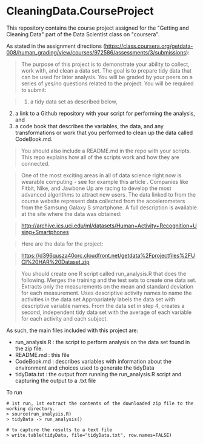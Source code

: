 CleaningData.CourseProject
==========================

This repository contains the course project assigned for the "Getting and Cleaning Data" part of the Data Scientist class on "coursera".  

As stated in the assignment directions (https://class.coursera.org/getdata-008/human_grading/view/courses/972586/assessments/3/submissions): 

> The purpose of this project is to demonstrate your ability to collect, work with, and clean a data set. The goal is to prepare tidy data that can be used for later analysis. You will be graded by your peers on a series of yes/no questions related to the project. You will be required to submit: 

> 1) a tidy data set as described below, 
2) a link to a Github repository with your script for performing the analysis, and 
3) a code book that describes the variables, the data, and any transformations or work that you performed to clean up the data called CodeBook.md. 

> You should also include a README.md in the repo with your scripts. This repo explains how all of the scripts work and how they are connected.  

> One of the most exciting areas in all of data science right now is wearable computing - see for example this article . Companies like Fitbit, Nike, and Jawbone Up are racing to develop the most advanced algorithms to attract new users. The data linked to from the course website represent data collected from the accelerometers from the Samsung Galaxy S smartphone. A full description is available at the site where the data was obtained: 

> http://archive.ics.uci.edu/ml/datasets/Human+Activity+Recognition+Using+Smartphones 

> Here are the data for the project: 

> https://d396qusza40orc.cloudfront.net/getdata%2Fprojectfiles%2FUCI%20HAR%20Dataset.zip 

> You should create one R script called run_analysis.R that does the following. 
Merges the training and the test sets to create one data set.
Extracts only the measurements on the mean and standard deviation for each measurement. 
Uses descriptive activity names to name the activities in the data set
Appropriately labels the data set with descriptive variable names. 
From the data set in step 4, creates a second, independent tidy data set with the average of each variable for each activity and each subject.

As such, the main files included with this project are: 

* run_analysis.R : the script to perform analysis on the data set found in the zip file.
* README.md : this file
* CodeBook.md : describes variables with information about the environment and choices used to generate the tidyData
* tidyData.txt : the output from running the run_analysis.R script and capturing the output to a .txt file 


To run

```
# 1st run, 1st extract the contents of the downloaded zip file to the working directory.  
> source(run_analysis.R)
> tidyData -> run_analysis()

# to capture the results to a text file
> write.table(tidyData, file="tidyData.txt", row.names=FALSE)
```


